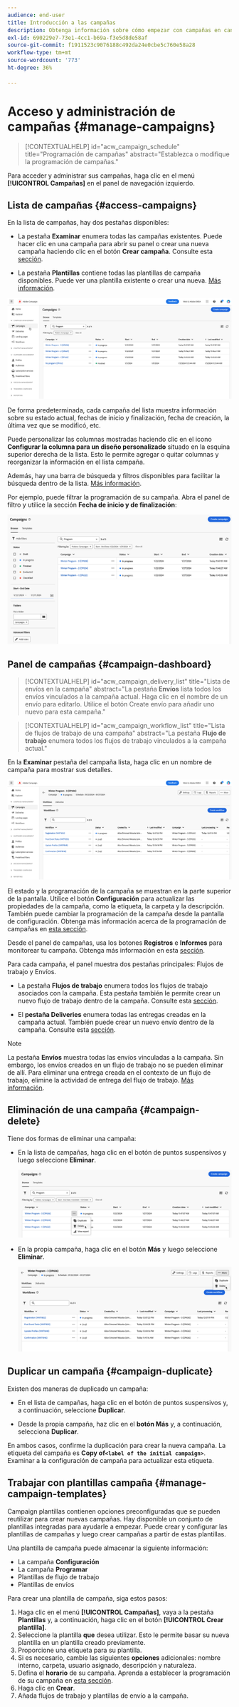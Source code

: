 ```yaml
---
audience: end-user
title: Introducción a las campañas
description: Obtenga información sobre cómo empezar con campañas en canales múltiples
exl-id: 690229e7-73e1-4cc1-b69a-f3e5d8de58af
source-git-commit: f1911523c9076188c492da24e0cbe5c760e58a28
workflow-type: tm+mt
source-wordcount: '773'
ht-degree: 36%

---
```


# Acceso y administración de campañas {#manage-campaigns}

>[!CONTEXTUALHELP]
>id="acw_campaign_schedule"
>title="Programación de campañas"
>abstract="Establezca o modifique la programación de campañas."

Para acceder y administrar sus campañas, haga clic en el menú **[!UICONTROL Campañas]** en el panel de navegación izquierdo.

## Lista de campañas {#access-campaigns}

En la lista de campañas, hay dos pestañas disponibles:

* La pestaña **Examinar** enumera todas las campañas existentes. Puede hacer clic en una campaña para abrir su panel o crear una nueva campaña haciendo clic en el botón **Crear campaña**. Consulte esta [sección](create-campaigns.md#create-campaigns).

* La pestaña **Plantillas** contiene todas las plantillas de campaña disponibles. Puede ver una plantilla existente o crear una nueva. [Más información](#manage-campaign-templates).

![Descripción: la pantalla campaña lista que muestra las pestañas Examinar y Plantillas, junto con las opciones para crear o vista campañas](assets/campaign-list.png)

De forma predeterminada, cada campaña del lista muestra información sobre su estado actual, fechas de inicio y finalización, fecha de creación, la última vez que se modificó, etc.

Puede personalizar las columnas mostradas haciendo clic en el icono **Configurar la columna para un diseño personalizado** situado en la esquina superior derecha de la lista. Esto le permite agregar o quitar columnas y reorganizar la información en el lista campaña.

Además, hay una barra de búsqueda y filtros disponibles para facilitar la búsqueda dentro de la lista. [Más información](../get-started/user-interface.md#list-screens).

Por ejemplo, puede filtrar la programación de su campaña. Abra el panel de filtro y utilice la sección **Fecha de inicio y de finalización**:

![Descripción: el panel de filtro muestra las opciones para filtrar campañas por fechas de inicio y finalización](assets/campaign-filter-on-dates.png)

## Panel de campañas {#campaign-dashboard}

>[!CONTEXTUALHELP]
>id="acw_campaign_delivery_list"
>title="Lista de envíos en la campaña"
>abstract="La pestaña **Envíos** lista todos los envíos vinculados a la campaña actual. Haga clic en el nombre de un envío para editarlo. Utilice el botón Create envío para añadir uno nuevo para esta campaña."

>[!CONTEXTUALHELP]
>id="acw_campaign_workflow_list"
>title="Lista de flujos de trabajo de una campaña"
>abstract="La pestaña **Flujo de trabajo** enumera todos los flujos de trabajo vinculados a la campaña actual."

En la **Examinar** pestaña del campaña lista, haga clic en un nombre de campaña para mostrar sus detalles.

![Descripción: pantalla del panel de campañas que muestra el estado, la programación y las fichas de los flujos de trabajo y las entregas](assets/campaign-dashboard.png)

El estado y la programación de la campaña se muestran en la parte superior de la pantalla. Utilice el botón **Configuración** para actualizar las propiedades de la campaña, como la etiqueta, la carpeta y la descripción. También puede cambiar la programación de la campaña desde la pantalla de configuración. Obtenga más información acerca de la programación de campañas en [esta sección](create-campaigns.md#campaign-schedule).

Desde el panel de campañas, usa los botones **Registros** e **Informes** para monitorear tu campaña. Obtenga más información en esta [sección](create-campaigns.md#create-campaigns).

Para cada campaña, el panel muestra dos pestañas principales: Flujos de trabajo y Envíos.

* La pestaña **Flujos de trabajo** enumera todos los flujos de trabajo asociados con la campaña. Esta pestaña también le permite crear un nuevo flujo de trabajo dentro de la campaña. Consulte esta [sección](create-campaigns.md#create-campaigns).

* El **pestaña Deliveries** enumera todas las entregas creadas en la campaña actual. También puede crear un nuevo envío dentro de la campaña. Consulte esta [sección](create-campaigns.md#create-campaigns).

>[!NOTE]
>
>La pestaña **Envíos** muestra todas las envíos vinculadas a la campaña. Sin embargo, los envíos creados en un flujo de trabajo no se pueden eliminar de allí. Para eliminar una entrega creada en el contexto de un flujo de trabajo, elimine la actividad de entrega del flujo de trabajo. [Más información](../msg/gs-messages.md#delivery-delete).

## Eliminación de una campaña {#campaign-delete}

Tiene dos formas de eliminar una campaña:

* En la lista de campañas, haga clic en el botón de puntos suspensivos y luego seleccione **Eliminar**.

  ![Descripción: la pantalla de la lista de campañas que muestra el botón de puntos suspensivos y la opción Eliminar](assets/delete-a-campaign-from-list.png)

* En la propia campaña, haga clic en el botón **Más** y luego seleccione **Eliminar**.

  ![Descripción: la pantalla campaña panel muestra la opción Más botón y la Eliminar](assets/delete-a-campaign-from-dashboard.png)

## Duplicar un campaña {#campaign-duplicate}

Existen dos maneras de duplicado un campaña:

* En el lista de campañas, haga clic en el botón de puntos suspensivos y, a continuación, seleccione **Duplicar**.

* Desde la propia campaña, haz clic en el **botón Más** y, a continuación, selecciona **Duplicar**.

En ambos casos, confirme la duplicación para crear la nueva campaña. La etiqueta del campaña es **Copy of`<label of the initial campaign>`**. Examinar a la configuración de campaña para actualizar esta etiqueta.

## Trabajar con plantillas campaña {#manage-campaign-templates}

Campaign plantillas contienen opciones preconfiguradas que se pueden reutilizar para crear nuevas campañas. Hay disponible un conjunto de plantillas integradas para ayudarle a empezar. Puede crear y configurar las plantillas de campañas y luego crear campañas a partir de estas plantillas.

Una plantilla de campaña puede almacenar la siguiente información:

* La campaña **Configuración**
* La campaña **Programar**
* Plantillas de flujo de trabajo
* Plantillas de envíos

Para crear una plantilla de campaña, siga estos pasos:

1. Haga clic en el menú **[!UICONTROL Campañas]**, vaya a la pestaña **Plantillas** y, a continuación, haga clic en el botón **[!UICONTROL Crear plantilla]**.
1. Seleccione la plantilla **que** desea utilizar. Esto le permite basar su nueva plantilla en un plantilla creado previamente.
1. Proporcione una etiqueta para su plantilla.
1. Si es necesario, cambie las siguientes **opciones** adicionales: nombre interno, carpeta, usuario asignado, descripción y naturaleza.
1. Defina el **horario** de su campaña. Aprenda a establecer la programación de su campaña en [esta sección](create-campaigns.md#campaign-schedule).
1. Haga clic en **Crear**.
1. Añada flujos de trabajo y plantillas de envío a la campaña.